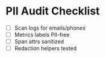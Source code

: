 # PII Audit Checklist

- [ ] Scan logs for emails/phones
- [ ] Metrics labels PII-free
- [ ] Span attrs sanitized
- [ ] Redaction helpers tested
